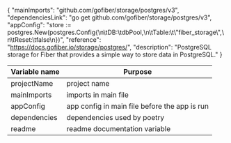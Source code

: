 {
  "mainImports": "github.com/gofiber/storage/postgres/v3",
  "dependenciesLink": "go get github.com/gofiber/storage/postgres/v3",
  "appConfig": "store := postgres.New(postgres.Config{\\n\\tDB:\\tdbPool,\\n\\tTable:\\t\\\"fiber_storage\\\",\\n\\tReset:\\tfalse\\n})",
  "reference": "https://docs.gofiber.io/storage/postgres/",
  "description": "PostgreSQL storage for Fiber that provides a simple way to store data in PostgreSQL."
}

| Variable name | Purpose                                       |
| ------------- | --------------------------------------------- |
| projectName   | project name                                  |
| mainImports   | imports in main file                          |
| appConfig     | app config in main file before the app is run |
| dependencies  | dependencies used by poetry                   |
| readme        | readme documentation variable                 |
